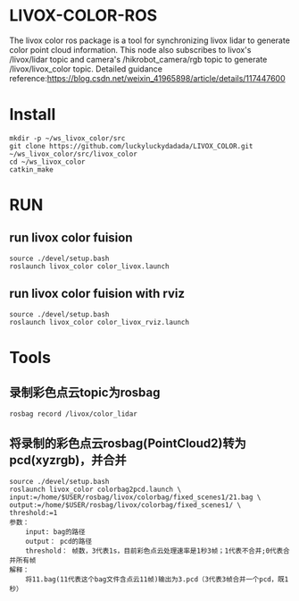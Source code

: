 # LIVOX-COLOR-ROS
The livox color ros package is a tool for synchronizing livox lidar to generate color point cloud information. This node also subscribes to livox's /livox/lidar topic and camera's /hikrobot_camera/rgb topic to generate /livox/livox_color topic.
Detailed guidance reference:https://blog.csdn.net/weixin_41965898/article/details/117447600

# Install
```
mkdir -p ~/ws_livox_color/src
git clone https://github.com/luckyluckydadada/LIVOX_COLOR.git ~/ws_livox_color/src/livox_color
cd ~/ws_livox_color
catkin_make
```
# RUN
## run livox color fuision
```
source ./devel/setup.bash 
roslaunch livox_color color_livox.launch
```
## run livox color fuision with rviz
```
source ./devel/setup.bash 
roslaunch livox_color color_livox_rviz.launch
```
# Tools
## 录制彩色点云topic为rosbag
```
rosbag record /livox/color_lidar
```
## 将录制的彩色点云rosbag(PointCloud2)转为pcd(xyzrgb)，并合并
```
source ./devel/setup.bash 
roslaunch livox_color colorbag2pcd.launch \
input:=/home/$USER/rosbag/livox/colorbag/fixed_scenes1/21.bag \
output:=/home/$USER/rosbag/livox/colorbag/fixed_scenes1/ \
threshold:=1
参数：
    input: bag的路径
    output： pcd的路径
    threshold： 帧数，3代表1s，目前彩色点云处理速率是1秒3帧；1代表不合并;0代表合并所有帧
解释：
    将11.bag(11代表这个bag文件含点云11帧)输出为3.pcd（3代表3帧合并一个pcd，既1秒）

```
